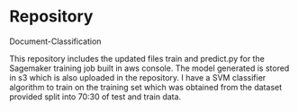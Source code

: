 # Repository
Document-Classification

This repository includes the updated files train and predict.py for the Sagemaker training job built in aws console.
The model generated is stored in s3 which is also uploaded in the repository.
I have a SVM classifier algorithm to train on the training set which was obtained from the dataset provided split into 70:30 of test and train data.


